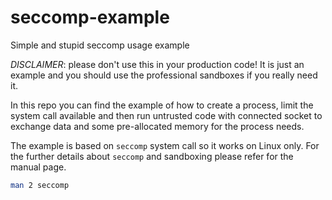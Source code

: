 # seccomp-example
Simple and stupid seccomp usage example

*DISCLAIMER*: please don't use this in your production code! It is just an example
and you should use the professional sandboxes if you really need it.

In this repo you can find the example of how to create a process, limit the
system call available and then run untrusted code with connected socket to
exchange data and some pre-allocated memory for the process needs.

The example is based on `seccomp` system call so it works on Linux only. For the
further details about `seccomp` and sandboxing please refer for the manual page.

```bash
man 2 seccomp
```
